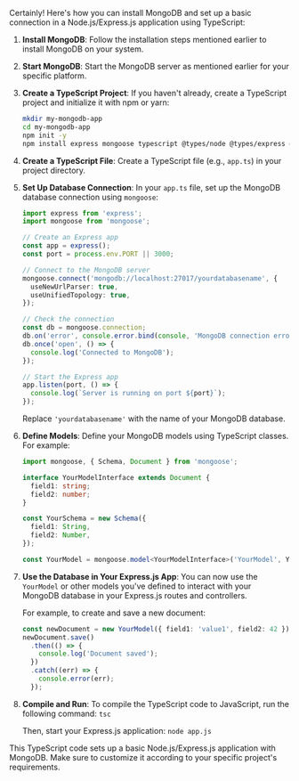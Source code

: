 Certainly! Here's how you can install MongoDB and set up a basic connection in a Node.js/Express.js application using TypeScript:

1. **Install MongoDB**: Follow the installation steps mentioned earlier to install MongoDB on your system.

2. **Start MongoDB**: Start the MongoDB server as mentioned earlier for your specific platform.

3. **Create a TypeScript Project**: If you haven't already, create a TypeScript project and initialize it with npm or yarn:

   ```bash
   mkdir my-mongodb-app
   cd my-mongodb-app
   npm init -y
   npm install express mongoose typescript @types/node @types/express @types/mongoose
   ```

4. **Create a TypeScript File**: Create a TypeScript file (e.g., `app.ts`) in your project directory.

5. **Set Up Database Connection**: In your `app.ts` file, set up the MongoDB database connection using `mongoose`:

   ```typescript
   import express from 'express';
   import mongoose from 'mongoose';

   // Create an Express app
   const app = express();
   const port = process.env.PORT || 3000;

   // Connect to the MongoDB server
   mongoose.connect('mongodb://localhost:27017/yourdatabasename', {
     useNewUrlParser: true,
     useUnifiedTopology: true,
   });

   // Check the connection
   const db = mongoose.connection;
   db.on('error', console.error.bind(console, 'MongoDB connection error:'));
   db.once('open', () => {
     console.log('Connected to MongoDB');
   });

   // Start the Express app
   app.listen(port, () => {
     console.log(`Server is running on port ${port}`);
   });
   ```

   Replace `'yourdatabasename'` with the name of your MongoDB database.

6. **Define Models**: Define your MongoDB models using TypeScript classes. For example:

   ```typescript
   import mongoose, { Schema, Document } from 'mongoose';

   interface YourModelInterface extends Document {
     field1: string;
     field2: number;
   }

   const YourSchema = new Schema({
     field1: String,
     field2: Number,
   });

   const YourModel = mongoose.model<YourModelInterface>('YourModel', YourSchema);
   ```

7. **Use the Database in Your Express.js App**: You can now use the `YourModel` or other models you've defined to interact with your MongoDB database in your Express.js routes and controllers.

   For example, to create and save a new document:

   ```typescript
   const newDocument = new YourModel({ field1: 'value1', field2: 42 });
   newDocument.save()
     .then(() => {
       console.log('Document saved');
     })
     .catch((err) => {
       console.error(err);
     });
   ```

8. **Compile and Run**: To compile the TypeScript code to JavaScript, run the following command:
   `tsc`
   
   Then, start your Express.js application:
   `node app.js`


This TypeScript code sets up a basic Node.js/Express.js application with MongoDB. Make sure to customize it according to your specific project's requirements.